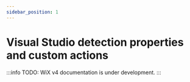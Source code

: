```yaml
---
sidebar_position: 1
---
```


# Visual Studio detection properties and custom actions

:::info
TODO: WiX v4 documentation is under development.
:::

